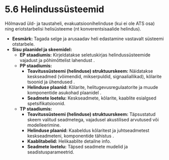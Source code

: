 # 5.6 Helindussüsteemid

Hõlmavad üld- ja taustaheli, evakuatsioonihelinduse (kui ei ole ATS osa) ning eriotstarbelisi helisüsteeme (nt konverentsisaalide helindus).

* **Eesmärk:** Tagada selge ja arusaadav heli edastamine vastavalt süsteemi otstarbele.
* **Sisu plaanidel ja skeemidel:**
  * **EP staadiumis:** Kirjeldatakse seletuskirjas helindussüsteemide vajadust ja põhimõttelist lahendust .
  * **PP staadiumis:** 
    * **Teavitussüsteemi (helinduse) struktuurskeem:** Näidatakse keskseadmed (võimendid, mikserpuldid, signaaliallikad), kõlarite tsoonid ja ühendused .
    * **Helinduse plaanid:** Kõlarite, helitugevusregulaatorite ja muude komponentide asukohad plaanidel .
    * **Seadmete loetelu:** Keskseadmete, kõlarite, kaablite esialgsed spetsifikatsioonid.
  * **TP staadiumis:** 
    * **Teavitussüsteemi (helinduse) struktuurskeem:** Täpsustatud skeem valitud seadmetega, vajadusel akustilised arvutused või modelleerimine.
    * **Helinduse plaanid:** Kaabeldus kõlaritest ja juhtseadmetest keskseadmeteni, komponentide tähistus .
    * **Kaablitabelid:** Helikaablite detailne info.
    * **Seadmete loetelu:** Täpsed seadmete mudelid ja seadistusparameetrid.

### 